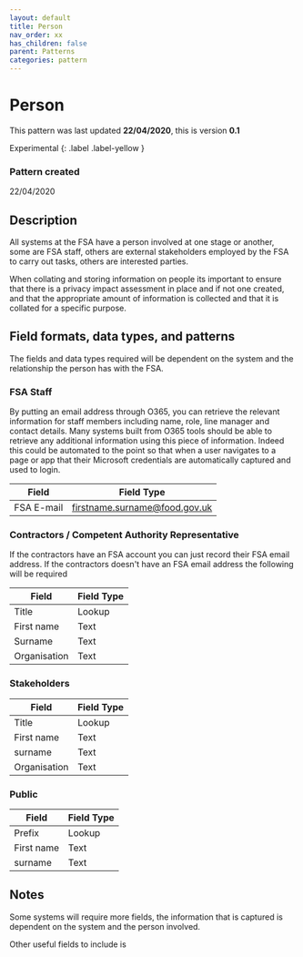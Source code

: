 ```yaml
---
layout: default
title: Person
nav_order: xx
has_children: false
parent: Patterns
categories: pattern
---
```


# Person

This pattern was last updated **22/04/2020**, this is version **0.1**

Experimental
{: .label .label-yellow }

### Pattern created

22/04/2020

## Description
All systems at the FSA have a person involved at one stage or another, some are FSA staff, others are external stakeholders employed by the FSA to carry out tasks, others are interested parties.

When collating and storing information on people its important to ensure that there is a privacy impact assessment in place and if not one created, and that the appropriate amount of information is collected and that it is collated for a specific purpose.

## Field formats, data types, and patterns
The fields and data types required will be dependent on the system and the relationship the person has with the FSA.

### FSA Staff
By putting an email address through O365, you can retrieve the relevant information for staff members including name, role, line manager and contact details.  Many systems built from O365 tools should be able to retrieve any additional information using this piece of information.  Indeed this could be automated to the point so that when a user navigates to a page or app that their Microsoft credentials are automatically captured and used to login.

| Field | Field Type |
|--------------|--------|
| FSA E-mail | firstname.surname@food.gov.uk |

### Contractors / Competent Authority Representative
If the contractors have an FSA account you can just record their FSA email address.  If the contractors doesn't have an FSA email address the following will be required

| Field | Field Type |
|--------------|--------|
| Title | Lookup |
| First name | Text |
| Surname | Text |
| Organisation | Text |


### Stakeholders
| Field | Field Type |
|--------------|--------|
| Title | Lookup |
| First name | Text |
| surname | Text |
| Organisation | Text |


### Public
| Field | Field Type |
|--------------|--------|
| Prefix | Lookup |
| First name | Text |
| surname | Text |


## Notes
Some systems will require more fields, the information that is captured is dependent on the system and the person involved.

Other useful fields to include is
